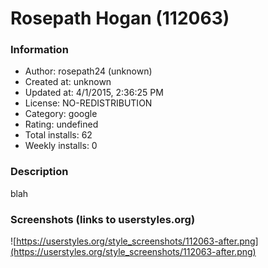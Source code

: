 # Rosepath Hogan (112063)

### Information
- Author: rosepath24 (unknown)
- Created at: unknown
- Updated at: 4/1/2015, 2:36:25 PM
- License: NO-REDISTRIBUTION
- Category: google
- Rating: undefined
- Total installs: 62
- Weekly installs: 0


### Description
blah


### Screenshots (links to userstyles.org)
![https://userstyles.org/style_screenshots/112063-after.png](https://userstyles.org/style_screenshots/112063-after.png)


